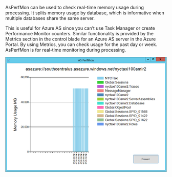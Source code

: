 AsPerfMon can be used to check real-time memory usage during processing. It splits memory usage by database, which is informative when multiple databases share the same server.

This is useful for Azure AS since you can’t use Task Manager or create Performance Monitor counters. Similar functionality is provided by the Metrics section in the control blade for an Azure AS server in the Azure Portal. By using Metrics, you can check usage for the past day or week. AsPerfMon is for real-time monitoring during processing.


![alt text](AsPerfMon.png "Stacked bar by memory allocation")

